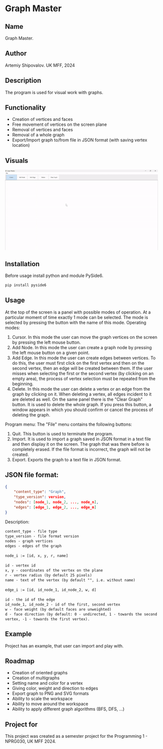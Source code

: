 # Graph Master
## Name
Graph Master.

## Author
Artemiy Shipovalov.
UK MFF, 2024

## Description
The program is used for visual work with graphs.

## Functionality
- Creation of vertices and faces
- Free movement of vertices on the screen plane
- Removal of vertices and faces
- Removal of a whole graph
- Export/Import graph to/from file in JSON format (with saving vertex location)

## Visuals
![visualization.gif](img%2Fvisualization.gif)

## Installation
Before usage install python and module PySide6.
```bash
pip install pyside6
```

## Usage
At the top of the screen is a panel with possible modes of operation. At a particular moment of time exactly 1 mode can be selected. The mode is selected by pressing the button with the name of this mode.
Operating modes:
1. Cursor. In this mode the user can move the graph vertices on the screen by pressing the left mouse button.
2. Add Node. In this mode the user can create a graph node by pressing the left mouse button on a given point.
3. Add Edge. In this mode the user can create edges between vertices. To do this, the user must first click on the first vertex and then on the second vertex, then an edge will be created between them. If the user misses when selecting the first or the second vertex (by clicking on an empty area), the process of vertex selection must be repeated from the beginning.
4. Delete. In this mode the user can delete a vertex or an edge from the graph by clicking on it. When deleting a vertex, all edges incident to it are deleted as well.
On the same panel there is the "Clear Graph" button. It is used to delete the whole graph. If you press this button, a window appears in which you should confirm or cancel the process of deleting the graph.

Program menu:
The "File" menu contains the following buttons:
1. Quit. This button is used to terminate the program.
2. Import. It is used to import a graph saved in JSON format in a text file and then display it on the screen. The graph that was there before is completely erased. If the file format is incorrect, the graph will not be created.
3. Export. Exports the graph to a text file in JSON format.

## JSON file format:
```json
{
	"content_type": "Graph",
	"type_version": version,
	"nodes": [node_1, node_2, ..., node_n],
	"edges": [edge_1, edge_2, ..., edge_m]
}
```
Description:

    content_type - file type
    type_version - file format version
    nodes - graph vertices
    edges - edges of the graph
    
    node_i := [id, x, y, r, name]

    id - vertex id
    x, y - coordinates of the vertex on the plane
    r - vertex radius (by default 25 pixels)
    name - text of the vertex (by default "", i.e. without name)

    edge_i := [id, id_node_1, id_node_2, w, d]

    id - the id of the edge
    id_node_1, id_node_2 - id of the first, second vertex
    w - face weight (by default faces are unweighted)
    d - face direction (by default: 0 - undirected, 1 - towards the second vertex, -1 - towards the first vertex).

## Example
Project has an example, that user can import and play with.

## Roadmap
- Creation of oriented graphs
- Creation of multigraphs
- Setting name and color for a vertex
- Giving color, weight and direction to edges
- Export graph to PNG and SVG formats
- Ability to scale the workspace
- Ability to move around the workspace
- Ability to apply different graph algorithms (BFS, DFS, ...)

## Project for
This project was created as a semester project for the Programming 1 - NPRG030, UK MFF 2024.
